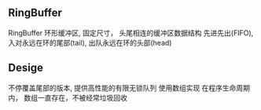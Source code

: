 ## RingBuffer 

RingBuffer 环形缓冲区, 固定尺寸， 头尾相连的缓冲区数据结构
先进先出(FIFO), 入对永远在环的尾部(tail), 出队永远在环的头部(head)

## Desige

不停覆盖尾部的版本, 提供高性能的有限无锁队列
使用数组实现
在程序生命周期内， 数组一直存在，不被经常垃圾回收

